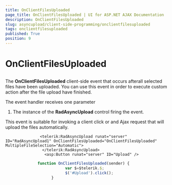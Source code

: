 ```yaml
---
title: OnClientFilesUploaded
page_title: OnClientFilesUploaded | UI for ASP.NET AJAX Documentation
description: OnClientFilesUploaded
slug: asyncupload/client-side-programming/onclientfilesuploaded
tags: onclientfilesuploaded
published: True
position: 9
---
```


# OnClientFilesUploaded



## 

The __OnClientFilesUploaded__ client-side event that occurs afterall selected files have been uploaded. You can use this event in order to execute custom action after the file upload have finished.

The event handler receives one parameter

1. The instance of the __RadAsyncUpload__ control firing the event.

This event is suitable for invoking a client click or and Ajax request that will upload the files automatically.

````ASPNET
	           <telerik:RadAsyncUpload runat="server" ID="RadAsyncUpload1" OnClientFilesUploaded="OnClientFilesUploaded" MultipleFileSelection="Automatic">
	            </telerik:RadAsyncUpload>
	             <asp:Button runat="server" ID="Upload" />
````



````JavaScript
	          function OnClientFilesUploaded(sender) {
	                      var $=$telerik.$;
	                      $('#Upload').click();
	                }
````


